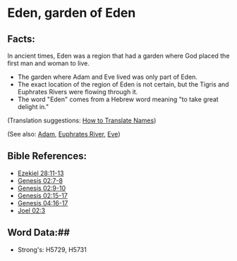 # Eden, garden of Eden #

## Facts: ##

In ancient times, Eden was a region that had a garden where God placed the first man and woman to live.

* The garden where Adam and Eve lived was only part of Eden.
* The exact location of the region of Eden is not certain, but the Tigris and Euphrates Rivers were flowing through it.
* The word "Eden" comes from a Hebrew word meaning "to take great delight in."

(Translation suggestions: [How to Translate Names](rc://en/ta/man/translate/translate-names))

(See also: [Adam](../other/adam.md), [Euphrates River](../other/euphrates.md), [Eve](../other/eve.md))

## Bible References: ##

* [Ezekiel 28:11-13](rc://en/tn/help/ezk/28/11)
* [Genesis 02:7-8](rc://en/tn/help/gen/02/07)
* [Genesis 02:9-10](rc://en/tn/help/gen/02/09)
* [Genesis 02:15-17](rc://en/tn/help/gen/02/15)
* [Genesis 04:16-17](rc://en/tn/help/gen/04/16)
* [Joel 02:3](rc://en/tn/help/jol/02/03)

## Word Data:##

* Strong's: H5729, H5731

